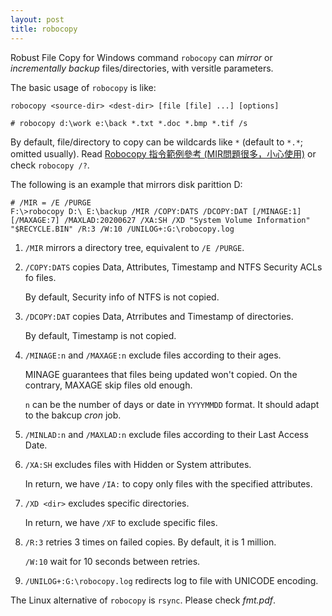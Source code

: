 ```yaml
---
layout: post
title: robocopy
---
```


Robust File Copy for Windows command `robocopy` can *mirror* or *incrementally backup* files/directories, with versitle parameters.

The basic usage of `robocopy` is like:

```
robocopy <source-dir> <dest-dir> [file [file] ...] [options]

# robocopy d:\work e:\back *.txt *.doc *.bmp *.tif /s
```

By default, file/directory to copy can be wildcards like `*` (default to `*.*`; omitted usually). Read [Robocopy 指令範例參考 (MIR問題很多，小心使用)](http://basuya.blogspot.tw/2009/12/robocopy.html) or check `robocopy /?`.

The following is an example that mirrors disk parittion D:

```
# /MIR = /E /PURGE
F:\>robocopy D:\ E:\backup /MIR /COPY:DATS /DCOPY:DAT [/MINAGE:1] [/MAXAGE:7] /MAXLAD:20200627 /XA:SH /XD "System Volume Information" "$RECYCLE.BIN" /R:3 /W:10 /UNILOG+:G:\robocopy.log
```

1. `/MIR` mirrors a directory tree, equivalent to `/E /PURGE`.
2. `/COPY:DATS` copies Data, Attributes, Timestamp and NTFS Security ACLs fo files.

   By default, Security info of NTFS is not copied.
3. `/DCOPY:DAT` copies Data, Atrributes and Timestamp of directories.

   By default, Timestamp is not copied.
4. `/MINAGE:n` and `/MAXAGE:n` exclude files according to their ages.

   MINAGE guarantees that files being updated won't copied. On the contrary, MAXAGE skip files old enough.

   `n` can be the number of days or date in `YYYYMMDD` format. It should adapt to the bakcup *cron* job.
5. `/MINLAD:n` and `/MAXLAD:n` exclude files according to their Last Access Date.
6. `/XA:SH` excludes files with Hidden or System attributes.

   In return, we have `/IA:` to copy only files with the specified attributes.
7. `/XD <dir>` excludes specific directories.

   In return, we have `/XF` to exclude specific files.
8. `/R:3` retries 3 times on failed copies. By default, it is 1 million.

   `/W:10` wait for 10 seconds between retries.
9. `/UNILOG+:G:\robocopy.log` redirects log to file with UNICODE encoding.

The Linux alternative of `robocopy` is `rsync`. Please check *fmt.pdf*.